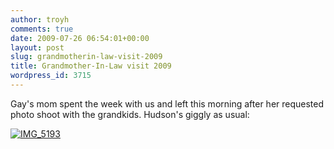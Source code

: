 ```yaml
---
author: troyh
comments: true
date: 2009-07-26 06:54:01+00:00
layout: post
slug: grandmotherin-law-visit-2009
title: Grandmother-In-Law visit 2009
wordpress_id: 3715
---
```


Gay's mom spent the week with us and left this morning after her requested photo shoot with the grandkids. Hudson's giggly as usual:

[![IMG_5193](http://farm4.static.flickr.com/3476/3760488622_a22f7d72f2.jpg)](http://www.flickr.com/photos/troyh/3760488622/)
